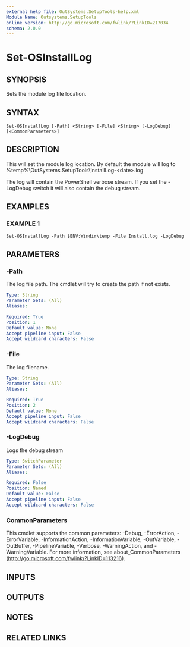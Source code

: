 ```yaml
---
external help file: OutSystems.SetupTools-help.xml
Module Name: Outsystems.SetupTools
online version: http://go.microsoft.com/fwlink/?LinkID=217034
schema: 2.0.0
---
```


# Set-OSInstallLog

## SYNOPSIS
Sets the module log file location.

## SYNTAX

```
Set-OSInstallLog [-Path] <String> [-File] <String> [-LogDebug] [<CommonParameters>]
```

## DESCRIPTION
This will set the module log location.
By default the module will log to %temp%\OutSystems.SetupTools\InstallLog-\<date\>.log

The log will contain the PowerShell verbose stream.
If you set the -LogDebug switch it will also contain the debug stream.

## EXAMPLES

### EXAMPLE 1
```
Set-OSInstallLog -Path $ENV:Windir\temp -File Install.log -LogDebug
```

## PARAMETERS

### -Path
The log file path.
The cmdlet will try to create the path if not exists.

```yaml
Type: String
Parameter Sets: (All)
Aliases:

Required: True
Position: 1
Default value: None
Accept pipeline input: False
Accept wildcard characters: False
```

### -File
The log filename.

```yaml
Type: String
Parameter Sets: (All)
Aliases:

Required: True
Position: 2
Default value: None
Accept pipeline input: False
Accept wildcard characters: False
```

### -LogDebug
Logs the debug stream

```yaml
Type: SwitchParameter
Parameter Sets: (All)
Aliases:

Required: False
Position: Named
Default value: False
Accept pipeline input: False
Accept wildcard characters: False
```

### CommonParameters
This cmdlet supports the common parameters: -Debug, -ErrorAction, -ErrorVariable, -InformationAction, -InformationVariable, -OutVariable, -OutBuffer, -PipelineVariable, -Verbose, -WarningAction, and -WarningVariable.
For more information, see about_CommonParameters (http://go.microsoft.com/fwlink/?LinkID=113216).

## INPUTS

## OUTPUTS

## NOTES

## RELATED LINKS
